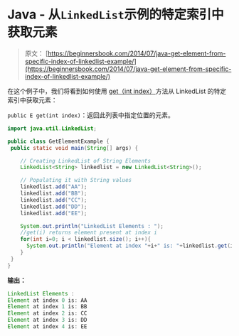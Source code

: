# Java - 从`LinkedList`示例的特定索引中获取元素

> 原文： [https://beginnersbook.com/2014/07/java-get-element-from-specific-index-of-linkedlist-example/](https://beginnersbook.com/2014/07/java-get-element-from-specific-index-of-linkedlist-example/)

在这个例子中，我们将看到如何使用 [get（int index）](https://docs.oracle.com/javase/7/docs/api/java/util/LinkedList.html#get(int))方法从 LinkedList 的特定索引中获取元素：

`public E get(int index)`：返回此列表中指定位置的元素。

```java
import java.util.LinkedList;

public class GetElementExample {
 public static void main(String[] args) {

    // Creating LinkedList of String Elements
    LinkedList<String> linkedlist = new LinkedList<String>();

    // Populating it with String values
    linkedlist.add("AA");
    linkedlist.add("BB");
    linkedlist.add("CC");
    linkedlist.add("DD");
    linkedlist.add("EE");

    System.out.println("LinkedList Elements : ");
    //get(i) returns element present at index i
    for(int i=0; i < linkedlist.size(); i++){
      System.out.println("Element at index "+i+" is: "+linkedlist.get(i));
    } 
 }
}
```

**输出：**

```java
LinkedList Elements : 
Element at index 0 is: AA
Element at index 1 is: BB
Element at index 2 is: CC
Element at index 3 is: DD
Element at index 4 is: EE
```